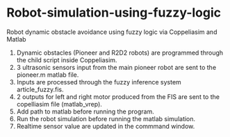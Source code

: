 # Robot-simulation-using-fuzzy-logic
Robot dynamic obstacle avoidance using fuzzy logic via Coppeliasim and Matlab
1. Dynamic obstacles (Pioneer and R2D2 robots) are programmed through the child script inside Coppeliasim.
2. 3 ultrasonic sensors input from the main pioneer robot are sent to the pioneer.m matlab file.
3. Inputs are processed through the fuzzy inference system article_fuzzy.fis.
4. 2 outputs for left and right motor produced from the FIS are sent to the copelliasim file (matlab_vrep).
5. Add path to matlab before running the program.
6. Run the robot simulation before running the matlab simulation.
7. Realtime sensor value are updated in the commmand window.
